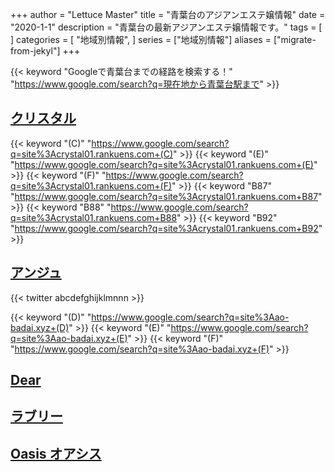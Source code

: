 +++
author = "Lettuce Master"
title = "青葉台のアジアンエステ嬢情報"
date = "2020-1-1"
description = "青葉台の最新アジアンエステ嬢情報です。"
tags = [
]
categories = [
    "地域別情報",
]
series = ["地域別情報"]
aliases = ["migrate-from-jekyl"]
+++

{{< keyword "Googleで青葉台までの経路を検索する！" "https://www.google.com/search?q=現在地から青葉台駅まで" >}}

## [クリスタル](http://crystal01.rankuens.com/)
{{< keyword "(C)" "https://www.google.com/search?q=site%3Acrystal01.rankuens.com+(C)" >}} {{< keyword "(E)" "https://www.google.com/search?q=site%3Acrystal01.rankuens.com+(E)" >}} {{< keyword "(F)" "https://www.google.com/search?q=site%3Acrystal01.rankuens.com+(F)" >}} {{< keyword "B87" "https://www.google.com/search?q=site%3Acrystal01.rankuens.com+B87" >}} {{< keyword "B88" "https://www.google.com/search?q=site%3Acrystal01.rankuens.com+B88" >}} {{< keyword "B92" "https://www.google.com/search?q=site%3Acrystal01.rankuens.com+B92" >}} 

## [アンジュ](https://ao-badai.xyz/)


{{< twitter abcdefghijklmnnn >}}

{{< keyword "(D)" "https://www.google.com/search?q=site%3Aao-badai.xyz+(D)" >}} {{< keyword "(E)" "https://www.google.com/search?q=site%3Aao-badai.xyz+(E)" >}} {{< keyword "(F)" "https://www.google.com/search?q=site%3Aao-badai.xyz+(F)" >}} 

## [Dear](http://hfmn4.xyz/)


## [ラブリー](http://www.olth8.xyz/)


## [Oasis オアシス](http://est-room.com/)


